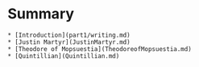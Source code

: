 # Summary

    * [Introduction](part1/writing.md)
    * [Justin Martyr](JustinMartyr.md)
    * [Theodore of Mopsuestia](TheodoreofMopsuestia.md)
    * [Quintillian](Quintillian.md)